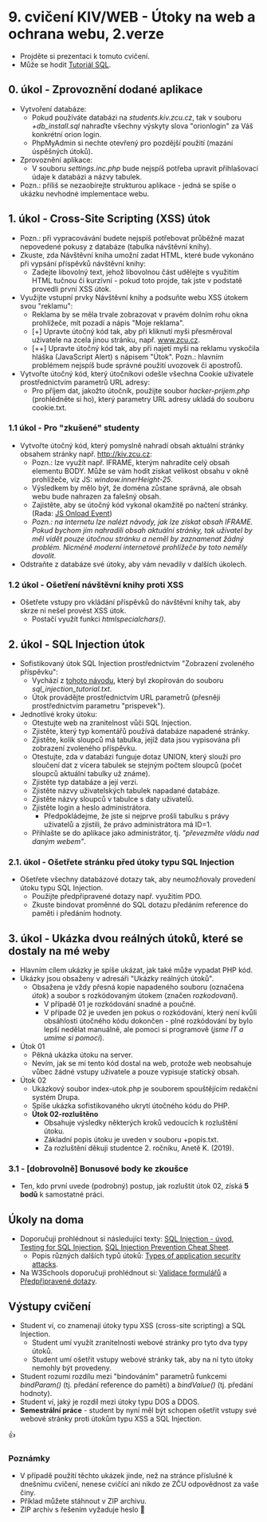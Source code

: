 # 9. cvičení KIV/WEB - Útoky na web a ochrana webu, 2.verze

* Projděte si prezentaci k tomuto cvičení.
* Může se hodit [Tutoriál SQL](http://www.w3schools.com/sql/default.asp).


## 0. úkol - Zprovoznění dodané aplikace

* Vytvoření databáze:
  * Pokud používáte databázi na *students.kiv.zcu.cz*, tak v souboru _+db_install.sql_ nahraďte všechny výskyty slova "orionlogin"
   za Váš konkrétní orion login.
  * PhpMyAdmin si nechte otevřený pro pozdější použití (mazání úspěšných útoků).
* Zprovoznění aplikace:
  * V souboru _settings.inc.php_ bude nejspíš potřeba upravit přihlašovací údaje k databázi a názvy tabulek.
* Pozn.: příliš se nezaobírejte strukturou aplikace - jedná se spíše o ukázku nevhodné implementace webu.


## 1. úkol - Cross-Site Scripting (XSS) útok

* Pozn.: při vypracovávání budete nejspíš potřebovat průběžně mazat nepovedené pokusy z databáze (tabulka návštěvní knihy).
* Zkuste, zda Návštěvní kniha umožní zadat HTML, které bude vykonáno při vypsání příspěvků návštěvní knihy:
  * Zadejte libovolný text, jehož libovolnou část udělejte s využitím HTML tučnou či kurzívní - pokud toto projde, 
  tak jste v podstatě provedli první XSS útok.
* Využijte vstupní prvky Návštěvní knihy a podsuňte webu XSS útokem svou "reklamu":
  * Reklama by se měla trvale zobrazovat v pravém dolním rohu okna prohlížeče, mít pozadí a nápis "Moje reklama".
  * [+] Upravte útočný kód tak, aby při kliknutí myši přesměroval uživatele na zcela jinou stránku, např. www.zcu.cz.
  * [++] Upravte útočný kód tak, aby při najetí myši na reklamu vyskočila hláška (JavaScript Alert) s nápisem "Útok". 
  Pozn.: hlavním problémem nejspíš bude správné použití uvozovek či apostrofů.
* Vytvořte útočný kód, který útočníkovi odešle všechna Cookie uživatele prostřednictvím parametrů URL adresy:
  * Pro příjem dat, jakožto útočník, použijte soubor _hacker-prijem.php_ (prohlédněte si ho), který parametry URL adresy
   ukládá do souboru cookie.txt. 
  
  
### 1.1 úkol - Pro "zkušené" studenty  
  
* Vytvořte útočný kód, který pomyslně nahradí obsah aktuální stránky obsahem stránky např. http://kiv.zcu.cz:
  * Pozn.: lze využít např. IFRAME, kterým nahradíte celý obsah elementu BODY. 
  Může se vám hodit získat velikost obsahu v okně prohlížeče, viz JS: *window.innerHeight-25*.
  * Výsledkem by mělo být, že doména zůstane správná, ale obsah webu bude nahrazen za falešný obsah.
  * Zajistěte, aby se útočný kód vykonal okamžitě po načtení stránky. 
  (Rada: [JS Onload Event](http://www.w3schools.com/jsref/event_onload.asp))
  * *Pozn.: na internetu lze nalézt návody, jak lze získat obsah IFRAME. 
  Pokud bychom jím nahradili obsah aktuální stránky, tak uživatel by měl vidět pouze útočnou stránku 
  a neměl by zaznamenat žádný problém. Nicméně moderní internetové prohlížeče by toto neměly dovolit.*
* Odstraňte z databáze své útoky, aby vám nevadily v dalších úkolech.


### 1.2 úkol - Ošetření návštěvní knihy proti XSS

* Ošetřete vstupy pro vkládání příspěvků do návštěvní knihy tak, aby skrze ni nešel provést XSS útok.
  * Postačí využít funkci *htmlspecialchars()*.


## 2. úkol - SQL Injection útok

* Sofistikovaný útok SQL Injection prostřednictvím "Zobrazení zvoleného příspěvku":
  * Vychází z [tohoto návodu](https://www.exploit-db.com/papers/13045/), 
  který byl zkopírován do souboru _sql_injection_tutorial.txt_. 
  * Útok provádějte prostřednictvím URL parametrů (přesněji prostřednictvím parametru "prispevek").
* Jednotlivé kroky útoku:
  * Otestujte web na zranitelnost vůči SQL Injection.
  * Zjistěte, který typ komentářů používá databáze napadené stránky.
  * Zjistěte, kolik sloupců má tabulka, jejíž data jsou vypisována při zobrazení zvoleného příspěvku.
  * Otestujte, zda v databázi funguje dotaz UNION, který slouží pro sloučení dat 
  z vícera tabulek se stejným počtem sloupců (počet sloupců aktuální tabulky už známe).
  * Zjistěte typ databáze a její verzi.
  * Zjistěte názvy uživatelských tabulek napadané databáze.
  * Zjistěte názvy sloupců v tabulce s daty uživatelů.
  * Zjistěte login a heslo administrátora.
    * Předpokládejme, že jste si nejprve prošli tabulku s právy uživatelů 
    a zjistili, že právo administrátora má ID=1.
  * Přihlašte se do aplikace jako administrátor, tj. *"převezměte vládu nad daným webem"*.
  

### 2.1. úkol - Ošetřete stránku před útoky typu SQL Injection

* Ošetřete všechny databázové dotazy tak, aby neumožňovaly provedení útoku typu SQL Injection.
  * Použijte předpřipravené dotazy např. využitím PDO.
  * Zkuste bindovat proměnné do SQL dotazu předáním reference do paměti i předáním hodnoty.


## 3. úkol - Ukázka dvou reálných útoků, které se dostaly na mé weby

* Hlavním cílem ukázky je spíše ukázat, jak také může vypadat PHP kód.
* Ukázky jsou obsaženy v adresáři "Ukázky reálných útoků".
  * Obsažena je vždy přesná kopie napadeného souboru (označena *útok*) 
  a soubor s rozkódovaným útokem (značen *rozkodovani*). 
    * V případě 01 je rozkódování snadné a poučné.
    * V případe 02 je uveden jen pokus o rozkódování, 
    který není kvůli obsáhlosti útočného kódu dokončen - plné rozkódování by bylo lepší 
    nedělat manuálně, ale pomoci si programově (*jsme IT a umíme si pomoci*). 
* Útok 01
  * Pěkná ukázka útoku na server. 
  * Nevím, jak se mi tento kód dostal na web, protože web neobsahuje vůbec žádné vstupy uživatele a pouze vypisuje statický obsah.
* Útok 02 
  * Ukázkový soubor index-utok.php je souborem spouštějícím redakční systém Drupa.
  * Spíše ukázka sofistikovaného ukrytí útočného kódu do PHP.
  * **Útok 02-rozluštěno**
    * Obsahuje výsledky některých kroků vedoucích k rozluštění útoku.
    * Základní popis útoku je uveden v souboru +popis.txt.
    * Za rozluštění děkuji studentce 2. ročníku, Anetě K. (2019).
  
### 3.1 - [dobrovolně] Bonusové body ke zkoušce

* Ten, kdo první uvede (podrobný) postup, jak rozluštit útok 02, získá **5 bodů** k samostatné práci.


## Úkoly na doma

* Doporučuji prohlédnout si následující texty: 
[SQL Injection - úvod](https://www.owasp.org/index.php/SQL_Injection), 
[Testing for SQL Injection](https://www.owasp.org/index.php/Testing_for_SQL_Injection_(OTG-INPVAL-005)), 
[SQL Injection Prevention Cheat Sheet](https://www.owasp.org/index.php/SQL_Injection_Prevention_Cheat_Sheet).
  * Popis různých dalších typů útoků: [Types of application security attacks](https://www.owasp.org/index.php/Category:Attack).
* Na W3Schools doporučuji prohlédnout si: 
  [Validace formulářů](https://www.w3schools.com/php/php_form_validation.asp) a
  [Předpřipravené dotazy](https://www.w3schools.com/php/php_mysql_prepared_statements.asp).


## Výstupy cvičení

* Student ví, co znamenají útoky typu XSS (cross-site scripting) a SQL Injection.
  * Student umí využít zranitelnosti webové stránky pro tyto dva typy útoků.
  * Student umí ošetřit vstupy webové stránky tak, aby na ní tyto útoky nemohly být provedeny.
* Student rozumí rozdílu mezi "bindováním" parametrů funkcemi *bindParam()* (tj. předání reference do paměti) 
a *bindValue()* (tj. předání hodnoty). 
* Student ví, jaký je rozdíl mezi útoky typu DOS a DDOS.
* **Semestrální práce** - student by nyní měl být schopen ošetřit vstupy své webové stránky 
proti útokům typu XSS a SQL Injection.    


:+1:


### Poznámky

* V případě použití těchto ukázek jinde, než na stránce příslušné k dnešnímu cvičení, nenese cvičící ani nikdo ze ZČU odpovědnost za vaše činy.
* Příklad můžete stáhnout v ZIP archivu.
* ZIP archiv s řešením vyžaduje heslo :bug:
